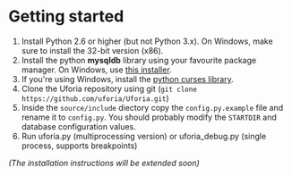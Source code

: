 Getting started
======

1. Install Python 2.6 or higher (but not Python 3.x). On Windows, make sure to install the 32-bit version (x86).
2. Install the python **mysqldb** library using your favourite package manager. On Windows, use [this installer](https://pypi.python.org/packages/2.7/M/MySQL-python/MySQL-python-1.2.4.win32-py2.7.exe#md5=313b4ceed0144a3019f87a4fba5168d6).
3. If you're using Windows, install the [python curses library](http://www.lfd.uci.edu/~gohlke/pythonlibs/6i2y2ngm/curses-2.2.win32-py2.7.exe).
4. Clone the Uforia repository using git (`git clone https://github.com/uforia/Uforia.git`)
5. Inside the `source/include` diectory copy the `config.py.example` file and rename it to `config.py`. You should probably modify the `STARTDIR` and database configuration values.
6. Run uforia.py (multiprocessing version) or uforia_debug.py (single process, supports breakpoints)

*(The installation instructions will be extended soon)*
